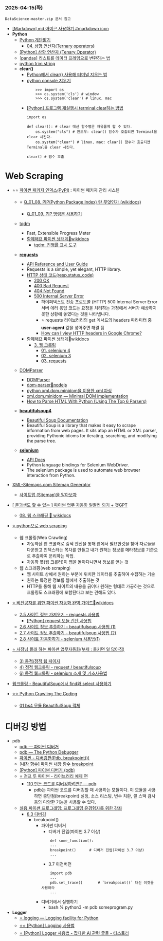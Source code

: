 
### [2025-04-15(화)](https://github.com/NAM-IL/Python_Basic/blob/main/%EC%88%98%EC%97%85%EB%82%B4%EC%9A%A9/04%EC%9B%94/2025-04-15.md)
```
DataScience-master.zip 문서 참고
```
- [[Markdown] md 아이콘 사용하기 #markdown icon](https://hello-bryan.tistory.com/277)
- **Python**
    - [Python 계단밟기](https://wikidocs.net/book/2070)
        - [04. 삼항 연산자(Ternary operators)](https://wikidocs.net/20701)
    - [[Python] 삼항 연산자 (Tenary Operator)](https://bio-info.tistory.com/144)
    - [[pandas] 리스트를 데이터 프레임으로 변환하는 법](https://lungfish.tistory.com/entry/%ED%8C%8C%EC%9D%B4%EC%8D%ACpython-%ED%8C%90%EB%8B%A4%EC%8A%A4pandas-%EB%A6%AC%EC%8A%A4%ED%8A%B8%EB%A5%BC-%EB%8D%B0%EC%9D%B4%ED%84%B0-%ED%94%84%EB%A0%88%EC%9E%84%EC%9C%BC%EB%A1%9C-%EB%B3%80%ED%99%98%ED%95%98%EB%8A%94-%EB%B2%95)
    - [python trim string](https://velog.io/@xdfc1745/Mote-python-%EC%8A%A4%ED%8A%B8%EB%A7%81-trim)
    - **clear()**
        - [Python에서 clear() 사용해 터미널 지우는 법](https://yuujungg.tistory.com/179)
        - [python console 지우기](https://jamanbbo.tistory.com/27)
            ```
                >>> import os
                >>> os.system('cls') # window 
                >>> os.system('clear') # linux, mac
            ```
        - [[Python] 프로그램 재실행시 terminal clear하는 방법](https://everybodypyeon.tistory.com/entry/Python-%ED%94%84%EB%A1%9C%EA%B7%B8%EB%9E%A8-%EC%9E%AC%EC%8B%A4%ED%96%89%EC%8B%9C-terminal-clear%ED%95%98%EB%8A%94-%EB%B0%A9%EB%B2%95)
            ```
            import os

            def clear(): # clear 대신 함수명은 자유롭게 할 수 있다.
                os.system("cls") # 윈도우: clear() 함수가 호출되면 Terminal을 clear 시킨다.
                os.system("clear") # linux, mac: clear() 함수가 호출되면 Terminal을 clear 시킨다.

            clear() # 함수 호출
            ```
# **Web Scraping**

- ⭐⭐ [파이썬 패키지 인덱스(PyPI)](https://pypi.org/) : 파이썬 패키지 관리 시스템
    - ⭐ [Q_01_08. PIP(Python Package Index) 란 무엇인가 (wikidocs)](https://wikidocs.net/253762)
        - [Q_01_09. PIP 명령문 사용하기](https://wikidocs.net/253761)
    - [tqdm](https://pypi.org/project/tqdm/)
        - Fast, Extensible Progress Meter
        - [함께해요 파이썬 생태계🔹wikidocs](https://wikidocs.net/book/14021)
            - [tqdm: 진행률 표시 도구](https://wikidocs.net/226843)
    - [**requests**](https://pypi.org/project/requests/)
        - [API Reference and User Guide](https://requests.readthedocs.io/en/latest/)
        - Requests is a simple, yet elegant, HTTP library.
        - [HTTP 상태 코드(resp.status_code)](https://developer.mozilla.org/ko/docs/Web/HTTP/Reference/Status)
            - [200 OK](https://developer.mozilla.org/ko/docs/Web/HTTP/Reference/Status/200)
            - [400 Bad Request](https://developer.mozilla.org/ko/docs/Web/HTTP/Reference/Status/400)
            - [404 Not Found](https://developer.mozilla.org/ko/docs/Web/HTTP/Reference/Status/404)
            - [500 Internal Server Error](https://developer.mozilla.org/ko/docs/Web/HTTP/Reference/Status/500)
                - 하이퍼텍스트 전송 프로토콜 (HTTP) 500 Internal Server Error 서버 에러 응답 코드는 요청을 처리하는 과정에서 서버가 예상하지 못한 상황에 놓였다는 것을 나타냅니다.
                - ⭐ requests 라이브러리의 get 메서드의 headers 파라미터 중 **user-agent** 값을 넣어주면 해결 됨
                - [How can I view HTTP headers in Google Chrome?](https://stackoverflow.com/questions/4423061/how-can-i-view-http-headers-in-google-chrome)
        - [함께해요 파이썬 생태계🔹wikidocs](https://wikidocs.net/book/14021)
            - [3. 웹 크롤링](https://wikidocs.net/162033)
                - [01. selenium 4](https://wikidocs.net/177133)
                - [02. selenium 3](https://wikidocs.net/177134)
                - [03. requests](https://wikidocs.net/166644)
    - [DOMParser](https://developer.mozilla.org/ko/docs/Web/API/DOMParser)
        - [DOMParser](https://velog.io/@sa02045/DOMParser)
        - [dom-parser🔹nodejs](https://www.npmjs.com/package/dom-parser)
        - [python xml.dom.minidom을 이용한 xml 파싱](https://duksoo.tistory.com/entry/python-xmldomminidom%EC%9D%84-%EC%9D%B4%EC%9A%A9%ED%95%9C-xml-%ED%8C%8C%EC%8B%B1)
        - [xml.dom.minidom — Minimal DOM implementation](https://docs.python.org/ko/3.13/library/xml.dom.minidom.html)
        - [How to Parse HTML With Python (Using The Top 6 Parsers)](https://www.zenrows.com/blog/python-parse-html#beautifulsoup)

    - [**beautifulsoup4**](https://pypi.org/project/beautifulsoup4/)
        - [Beautiful Soup Documentation](https://www.crummy.com/software/BeautifulSoup/bs4/doc/)
        - Beautiful Soup is a library that makes it easy to scrape information from web pages. It sits atop an HTML or XML parser, providing Pythonic idioms for iterating, searching, and modifying the parse tree.
    - [**selenium**](https://pypi.org/project/selenium/)
        - [API Docs](https://www.selenium.dev/selenium/docs/api/py/api.html)
        - Python language bindings for Selenium WebDriver.
        - The selenium package is used to automate web browser interaction from Python.

- [XML-Sitemaps.com Sitemap Generator](https://www.xml-sitemaps.com/)
    - [사이트맵 (Sitemap)을 알아보자](https://blog.naver.com/patchwork_corp/222337697188)
- [[ 문과생도 할 수 있는 ] 파이썬 업무 자동화 일잘러 되기 + 챗GPT](https://wikidocs.net/book/8581)
    - [08. 웹 스크래핑 🔹 wikidocs](https://wikidocs.net/176177)
- [⭐ python으로 web scraping](https://velog.io/@yuns_u/python%EC%9C%BC%EB%A1%9C-web-scraping)
    - 웹 크롤링(Web Crawling)
        - 자동화된 웹 크롤러로 검색 엔진을 통해 웹에서 필요한것을 찾아 자료들을 다운받고 인덱스라는 목차를 만들고 내가 원하는 정보를 메타정보를 기준으로 추출하여 분리하는 작업.
        - 자동화 봇(웹 크롤러)이 웹을 돌아다니면서 정보를 얻는 것
    - 웹 스크래핑(web scraping)
        - 웹 사이트 상에서 원하는 부분에 위치한 데이터를 추출하여 수집하는 기술
        - 원하는 특정한 정보를 웹에서 추출하는 것
        - HTTP를 통해 웹 사이트의 내용을 긁어다 원하는 형태로 가공하는 것으로 크롤링도 스크래핑에 포함된다고 보는 견해도 있다.
- [⭐ 비전공자를 위한 파이썬 자동화 완벽 가이드🔹wikidocs](https://wikidocs.net/book/4706)
    - [2.5 사이트 정보 가져오기 - requests 사용법](https://wikidocs.net/85737)
        - [[Python] request 모듈 간단 사용법](https://brownbears.tistory.com/198)
    - [2.6 사이트 정보 추출하기 - beautifulsoup 사용법 (1)](https://wikidocs.net/85739)
    - [2.7 사이트 정보 추출하기 - beautifulsoup 사용법 (2)](https://wikidocs.net/86334)
    - [2.8 사이트 자동화하기 - selenium 사용법(1)](https://wikidocs.net/91474)
- [⭐ 사장님 몰래 하는 파이썬 업무자동화(부제 : 들키면 일 많아짐)](https://wikidocs.net/book/6353)
    - [3) 동적/정적 웹 페이지](https://wikidocs.net/141607)
    - [4) 정적 웹크롤링 - request / beautifulsoup](https://wikidocs.net/137915)
    - [6) 동적 웹크롤링 - selenium 소개 및 기초사용법](https://wikidocs.net/137914)
- [웹크롤링 - BeautifulSoup에서 find와 select 사용하기](https://velog.io/@jisu0807/%EC%9B%B9%ED%81%AC%EB%A1%A4%EB%A7%81-BeautifulSoup%EC%97%90%EC%84%9C-find%EC%99%80-select-%EC%82%AC%EC%9A%A9%ED%95%98%EA%B8%B0)
- [⭐⭐  Python Crawling The Coding](https://wikidocs.net/book/974)
    - [01 bs4 모듈 BeautifulSoup 객체](https://wikidocs.net/224739)

# **디버깅 방법**
- pdb
    - [pdb — 파이썬 디버거](https://docs.python.org/ko/3.7/library/pdb.html)
    - [pdb — The Python Debugger](https://docs.python.org/3/library/pdb.html)
    - [파이썬 - 디버깅편(Pdb, breakpoint())](https://value-error.tistory.com/42)
    - [[내장 함수] 파이썬 내장 함수 breakpoint](https://html4silver.tistory.com/213)
    - [[Python] 파이썬 디버거 (pdb)](https://jh-bk.tistory.com/22)
    - [⭐ 점프 투 파이썬 - 라이브러리 예제 편](https://wikidocs.net/book/5445)
        - [110 만든 코드를 디버깅하려면? ― pdb](https://wikidocs.net/133085)
            - pdb는 파이썬 코드를 디버깅할 때 사용하는 모듈이다. 이 모듈을 사용하면 중단점(breakpoint) 설정, 소스 리스팅, 변수 치환, 콜 스택 검사 등의 다양한 기능을 사용할 수 있다.
    - [실용 파이썬 프로그래밍: 프로그래밍 유경험자를 위한 강좌](https://wikidocs.net/book/4673)
        - [8.3 디버깅](https://wikidocs.net/84433)
            - breakpoint()
                - 파이썬 디버거
                    - 디버거 진입(파이썬 3.7 이상)
                    ```
                        def some_function():
                        ...
                        breakpoint()      # 디버거 진입(파이썬 3.7 이상)
                        ...
                    ```
                    - 3.7 이전버전
                    ```
                        import pdb
                        ...
                        pdb.set_trace()       # `breakpoint()` 대신 이것을 사용하라
                        ...
                    ```
                - 디버거에서 실행하기
                    - bash % python3 -m pdb someprogram.py
- **Logger**
    - [⭐ logging — Logging facility for Python](https://docs.python.org/3/library/logging.html)
    - [⭐⭐ [Python] Logging 사용법](https://velog.io/@jeongpar/Python-Logging-%EC%82%AC%EC%9A%A9%EB%B2%95)
    - [⭐ [Python] Logger 사용법 - 잡다한 AI 관련 글들 - 티스토리](https://jh-bk.tistory.com/40)
